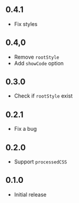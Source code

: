 ## 0.4.1

- Fix styles

## 0.4,0

- Remove `rootStyle`
- Add `showCode` option

## 0.3.0

- Check if `rootStyle` exist

## 0.2.1

- Fix a bug

## 0.2.0

- Support `processedCSS`

## 0.1.0

- Initial release
